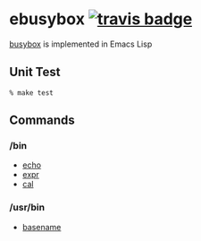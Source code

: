 # ebusybox [![travis badge][travis-badge]][travis-link]

[busybox](http://www.busybox.net/) is implemented in Emacs Lisp

## Unit Test

```
% make test
```

## Commands

### /bin

- [echo](src/bin/echo/echo.el)
- [expr](src/bin/expr/expr.el)
- [cal](src/bin/cal/cal.el)

### /usr/bin

- [basename](src/usr.bin/basename/basename.el)


[travis-badge]: https://travis-ci.org/syohex/ebusybox.svg
[travis-link]: https://travis-ci.org/syohex/ebusybox
